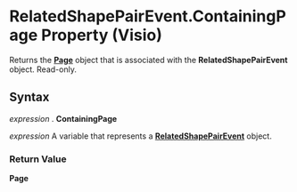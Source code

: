 
# RelatedShapePairEvent.ContainingPage Property (Visio)

Returns the  **[Page](7a7f37ab-b448-eb70-b4f1-c185dfbd511e.md)** object that is associated with the **RelatedShapePairEvent** object. Read-only.


## Syntax

 _expression_ . **ContainingPage**

 _expression_ A variable that represents a **[RelatedShapePairEvent](8a59ae03-ed45-21e3-73ad-8fdbe4c53299.md)** object.


### Return Value

 **Page**

